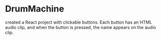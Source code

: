 # DrumMachine
created a React project with clickable buttons. Each button has an HTML audio clip, and when the button is pressed, the name appears on the audio clip.

